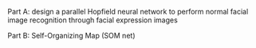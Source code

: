 Part A: design a parallel Hopfield neural network to perform normal
facial image recognition through facial expression images

Part B: Self-Organizing Map (SOM net)
